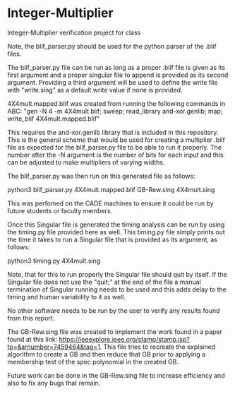 # Integer-Multiplier
Integer-Multiplier verification project for class

Note, the blif_parser.py should be used for the python parser of the .blif files.

The blif_parser.py file can be run as long as a proper .blif file is given as its first argument and a proper singular file to append is provided as its second argument. Providing a third argument will be used to define the write file with "write.sing" as a default write value if none is provided.

4X4mult.mapped.blif was created from running the following commands in ABC:
"gen -N 4 -m 4X4mult.blif; sweep; read_library and-xor.genlib; map; write_blif 4X4mult.mapped.blif"

This requires the and-xor.genlib library that is included in this repository. This is the general scheme that would be used for creating a multiplier .blif file as expected for the blif_parser.py file to be able to run it properly. The number after the -N argument is the number of bits for each input and this can be adjusted to make multipliers of varying widths.

The blif_parser.py was then run on this generated file as follows:

python3 blif_parser.py 4X4mult.mapped.blif GB-Rew.sing 4X4mult.sing

This was perfomed on the CADE machines to ensure it could be run by future students or faculty members.

Once this Singular file is generated the timing analysis can be run by using the timing.py file provided here as well. This timing.py file simply prints out the time it takes to run a Singular file that is provided as its argument, as follows:

python3 timing.py 4X4mult.sing

Note, that for this to run properly the Singular file should quit by itself. If the Singular file does not use the "quit;" at the end of the file a manual termination of Singular running needs to be used and this adds delay to the timing and human variability to it as well.

No other software needs to be run by the user to verify any results found from this report.

The GB-Rew.sing file was created to implement the work found in a paper found at this link: https://ieeexplore.ieee.org/stamp/stamp.jsp?tp=&arnumber=7459464&tag=1.
This file tries to recreate the explained algorithm to create a GB and then reduce that GB prior to applying a membership test of the spec polynomial in the created GB.

Future work can be done in the GB-Rew.sing file to increase efficiency and also to fix any bugs that remain.

